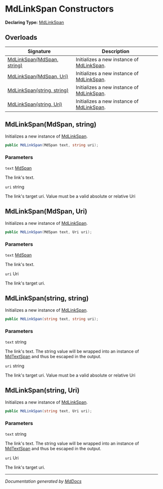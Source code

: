 ﻿# MdLinkSpan Constructors

**Declaring Type:** [MdLinkSpan](../index.md)

## Overloads

| Signature                                              | Description                                              |
| ------------------------------------------------------ | -------------------------------------------------------- |
| [MdLinkSpan(MdSpan, string)](#mdlinkspanmdspan-string) | Initializes a new instance of [MdLinkSpan](../index.md). |
| [MdLinkSpan(MdSpan, Uri)](#mdlinkspanmdspan-uri)       | Initializes a new instance of [MdLinkSpan](../index.md). |
| [MdLinkSpan(string, string)](#mdlinkspanstring-string) | Initializes a new instance of [MdLinkSpan](../index.md). |
| [MdLinkSpan(string, Uri)](#mdlinkspanstring-uri)       | Initializes a new instance of [MdLinkSpan](../index.md). |

## MdLinkSpan(MdSpan, string)

Initializes a new instance of [MdLinkSpan](../index.md).

```csharp
public MdLinkSpan(MdSpan text, string uri);
```

### Parameters

`text`  [MdSpan](../../MdSpan/index.md)

The link's text.

`uri`  string

The link's target uri. Value must be a valid absolute or relative Uri

## MdLinkSpan(MdSpan, Uri)

Initializes a new instance of [MdLinkSpan](../index.md).

```csharp
public MdLinkSpan(MdSpan text, Uri uri);
```

### Parameters

`text`  [MdSpan](../../MdSpan/index.md)

The link's text.

`uri`  Uri

The link's target uri.

## MdLinkSpan(string, string)

Initializes a new instance of [MdLinkSpan](../index.md).

```csharp
public MdLinkSpan(string text, string uri);
```

### Parameters

`text`  string

The link's text. The string value will be wrapped into an instance of [MdTextSpan](../../MdTextSpan/index.md) and thus be escaped in the output.

`uri`  string

The link's target uri. Value must be a valid absolute or relative Uri

## MdLinkSpan(string, Uri)

Initializes a new instance of [MdLinkSpan](../index.md).

```csharp
public MdLinkSpan(string text, Uri uri);
```

### Parameters

`text`  string

The link's text. The string value will be wrapped into an instance of [MdTextSpan](../../MdTextSpan/index.md) and thus be escaped in the output.

`uri`  Uri

The link's target uri.

___

*Documentation generated by [MdDocs](https://github.com/ap0llo/mddocs)*
